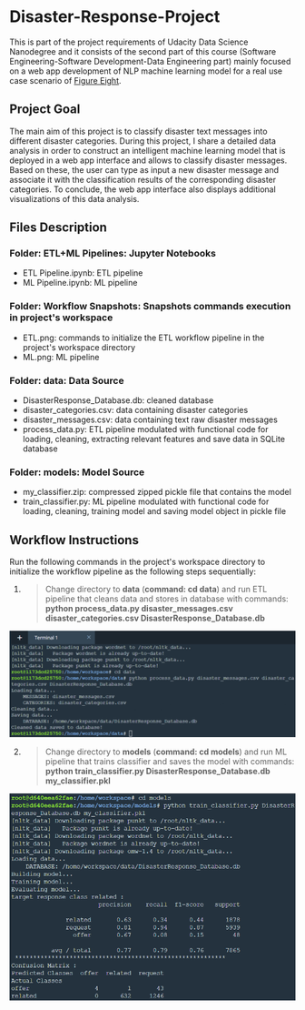 # Disaster-Response-Project
This is part of the project requirements of Udacity Data Science Nanodegree and it consists of the second part of this course (Software Engineering-Software Development-Data Engineering part) mainly focused on a web app development of NLP machine learning model for a real use case scenario of [Figure Eight](https://appen.com/).

## Project Goal
The main aim of this project is to classify disaster text messages into different disaster categories. During this project, I share a detailed data analysis in order to construct an intelligent machine learning model that is deployed in a web app interface and allows to classify disaster messages. Based on these, the user can type as input a new disaster message and associate it with the classification results of the corresponding disaster categories. To conclude, the web app interface also displays additional visualizations of this data analysis.

## Files Description
### Folder: ETL+ML Pipelines: Jupyter Notebooks
* ETL Pipeline.ipynb: ETL pipeline 
* ML Pipeline.ipynb: ML pipeline

### Folder: Workflow Snapshots: Snapshots commands execution in project's workspace
* ETL.png: commands to initialize the ETL workflow pipeline in the project's workspace directory
* ML.png: ML pipeline

### Folder: data: Data Source
* DisasterResponse_Database.db: cleaned database 
* disaster_categories.csv: data containing disaster categories 
* disaster_messages.csv: data containing text raw disaster messages  
* process_data.py: ETL pipeline modulated with functional code for loading, cleaning, extracting relevant features and save data in SQLite database

### Folder: models: Model Source
* my_classifier.zip: compressed zipped pickle file that contains the model
* train_classifier.py: ML pipeline modulated with functional code for loading, cleaning, training model and saving model object in pickle file

## Workflow Instructions
Run the following commands in the project's workspace directory to initialize the workflow pipeline as the following steps sequentially:

1. > Change directory to **data** (**command: cd data**) and run ETL pipeline that cleans data and stores in database with commands: \
**python process_data.py disaster_messages.csv disaster_categories.csv DisasterResponse_Database.db**

![This is an image](Workflow%20Snapshots/ETL.png)

2. > Change directory to **models** (**command: cd models**) and run ML pipeline that trains classifier and saves the model with commands: \
**python train_classifier.py DisasterResponse_Database.db my_classifier.pkl**

![This is an image](Workflow%20Snapshots/ML.png)


